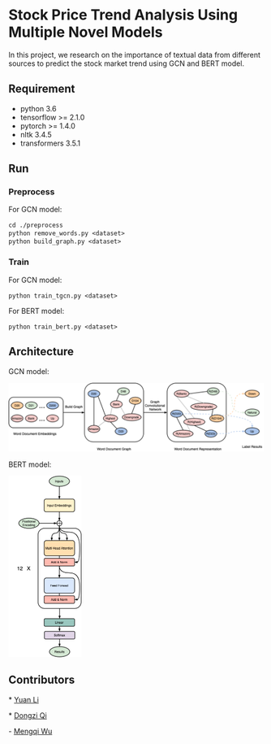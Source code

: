 # Stock Price Trend Analysis Using Multiple Novel Models

In this project, we research on the importance of textual data from different sources to predict the stock market trend using GCN and BERT model.

## Requirement

- python 3.6
- tensorflow >= 2.1.0
- pytorch >= 1.4.0
- nltk 3.4.5
- transformers 3.5.1

## Run

### Preprocess

For GCN model:

```
cd ./preprocess
python remove_words.py <dataset>
python build_graph.py <dataset>
```

### Train

For GCN model:
```
python train_tgcn.py <dataset>
```

For BERT model:

```
python train_bert.py <dataset>
```

## Architecture

GCN model:

<img src="images/gcn.png" alt="gcn" style="zoom:50%;" />

BERT model:

<img src="images/bert.png" alt="bert" style="zoom:50%;" />

## Contributors

\* [Yuan Li](yl6606@nyu.edu)

\* [Dongzi Qi](dq394@nyu.edu)

\- [Mengqi Wu](mw4259@nyu.edu)